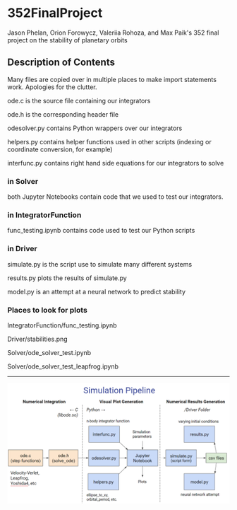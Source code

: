 # 352FinalProject

Jason Phelan, Orion Forowycz, Valeriia Rohoza, and Max Paik's 352 final project on the stability of planetary orbits

## Description of Contents

Many files are copied over in multiple places to make import statements work. Apologies for the clutter.

ode.c is the source file containing our integrators

ode.h is the corresponding header file

odesolver.py contains Python wrappers over our integrators

helpers.py contains helper functions used in other scripts (indexing or coordinate conversion, for example)

interfunc.py contains right hand side equations for our integrators to solve

### in Solver

both Jupyter Notebooks contain code that we used to test our integrators.

### in IntegratorFunction

func_testing.ipynb contains code used to test our Python scripts

### in Driver

simulate.py is the script use to simulate many different systems

results.py plots the results of simulate.py

model.py is an attempt at a neural network to predict stability

### Places to look for plots

IntegratorFunction/func_testing.ipynb

Driver/stabilities.png

Solver/ode_solver_test.ipynb

Solver/ode_solver_test_leapfrog.ipynb

---



![](sim_pipeline.png?raw=true)
